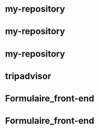 # my-repository
# my-repository
# my-repository
# tripadvisor
# Formulaire_front-end
# Formulaire_front-end
